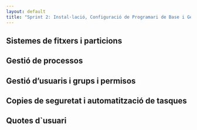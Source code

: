 ```yaml
---
layout: default
title: "Sprint 2: Instal·lació, Configuració de Programari de Base i Gestió de Fitxers"
---
```


## Sistemes de fitxers i particions
## Gestió de processos
## Gestió d’usuaris i grups i permisos 
## Copies de seguretat i automatització de tasques 
## Quotes d`usuari


